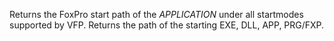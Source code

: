 ﻿Returns the FoxPro start path of the *APPLICATION* under all startmodes supported by VFP.
Returns the path of the starting EXE, DLL, APP, PRG/FXP.
